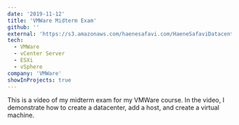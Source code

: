 ```yaml
---
date: '2019-11-12'
title: 'VMWare Midterm Exam'
github: ''
external: 'https://s3.amazonaws.com/haenesafavi.com/HaeneSafaviDatacenter.mp4'
tech:
  - VMWare
  - vCenter Server
  - ESXi
  - vSphere
company: 'VMWare'
showInProjects: true
---
```


This is a video of my midterm exam for my VMWare course. In the video, I demonstrate how to create a datacenter, add a host, and create a virtual machine.
